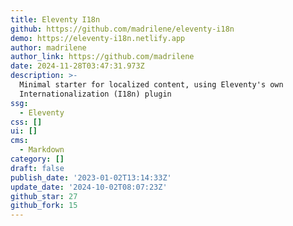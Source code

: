 ```yaml
---
title: Eleventy I18n
github: https://github.com/madrilene/eleventy-i18n
demo: https://eleventy-i18n.netlify.app
author: madrilene
author_link: https://github.com/madrilene
date: 2024-11-28T03:47:31.973Z
description: >-
  Minimal starter for localized content, using Eleventy's own
  Internationalization (I18n) plugin
ssg:
  - Eleventy
css: []
ui: []
cms:
  - Markdown
category: []
draft: false
publish_date: '2023-01-02T13:14:33Z'
update_date: '2024-10-02T08:07:23Z'
github_star: 27
github_fork: 15
---
```

